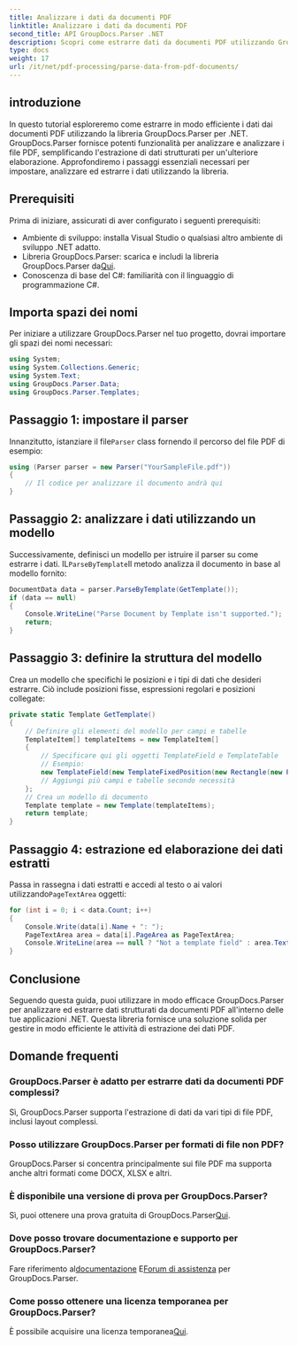 ```yaml
---
title: Analizzare i dati da documenti PDF
linktitle: Analizzare i dati da documenti PDF
second_title: API GroupDocs.Parser .NET
description: Scopri come estrarre dati da documenti PDF utilizzando GroupDocs.Parser per .NET. Segui la nostra guida passo passo per analizzare ed elaborare in modo efficiente i file PDF.
type: docs
weight: 17
url: /it/net/pdf-processing/parse-data-from-pdf-documents/
---
```

## introduzione
In questo tutorial esploreremo come estrarre in modo efficiente i dati dai documenti PDF utilizzando la libreria GroupDocs.Parser per .NET. GroupDocs.Parser fornisce potenti funzionalità per analizzare e analizzare i file PDF, semplificando l'estrazione di dati strutturati per un'ulteriore elaborazione. Approfondiremo i passaggi essenziali necessari per impostare, analizzare ed estrarre i dati utilizzando la libreria.
## Prerequisiti
Prima di iniziare, assicurati di aver configurato i seguenti prerequisiti:
- Ambiente di sviluppo: installa Visual Studio o qualsiasi altro ambiente di sviluppo .NET adatto.
-  Libreria GroupDocs.Parser: scarica e includi la libreria GroupDocs.Parser da[Qui](https://releases.groupdocs.com/parser/net/).
- Conoscenza di base del C#: familiarità con il linguaggio di programmazione C#.

## Importa spazi dei nomi
Per iniziare a utilizzare GroupDocs.Parser nel tuo progetto, dovrai importare gli spazi dei nomi necessari:
```csharp
using System;
using System.Collections.Generic;
using System.Text;
using GroupDocs.Parser.Data;
using GroupDocs.Parser.Templates;
```
## Passaggio 1: impostare il parser
 Innanzitutto, istanziare il file`Parser` class fornendo il percorso del file PDF di esempio:
```csharp
using (Parser parser = new Parser("YourSampleFile.pdf"))
{
    // Il codice per analizzare il documento andrà qui
}
```
## Passaggio 2: analizzare i dati utilizzando un modello
 Successivamente, definisci un modello per istruire il parser su come estrarre i dati. IL`ParseByTemplate`Il metodo analizza il documento in base al modello fornito:
```csharp
DocumentData data = parser.ParseByTemplate(GetTemplate());
if (data == null)
{
    Console.WriteLine("Parse Document by Template isn't supported.");
    return;
}
```
## Passaggio 3: definire la struttura del modello
Crea un modello che specifichi le posizioni e i tipi di dati che desideri estrarre. Ciò include posizioni fisse, espressioni regolari e posizioni collegate:
```csharp
private static Template GetTemplate()
{
    // Definire gli elementi del modello per campi e tabelle
    TemplateItem[] templateItems = new TemplateItem[]
    {
        // Specificare qui gli oggetti TemplateField e TemplateTable
        // Esempio:
        new TemplateField(new TemplateFixedPosition(new Rectangle(new Point(35, 135), new Size(100, 10))), "FromCompany"),
        // Aggiungi più campi e tabelle secondo necessità
    };
    // Crea un modello di documento
    Template template = new Template(templateItems);
    return template;
}
```
## Passaggio 4: estrazione ed elaborazione dei dati estratti
 Passa in rassegna i dati estratti e accedi al testo o ai valori utilizzando`PageTextArea` oggetti:
```csharp
for (int i = 0; i < data.Count; i++)
{
    Console.Write(data[i].Name + ": ");
    PageTextArea area = data[i].PageArea as PageTextArea;
    Console.WriteLine(area == null ? "Not a template field" : area.Text);
}
```

## Conclusione
Seguendo questa guida, puoi utilizzare in modo efficace GroupDocs.Parser per analizzare ed estrarre dati strutturati da documenti PDF all'interno delle tue applicazioni .NET. Questa libreria fornisce una soluzione solida per gestire in modo efficiente le attività di estrazione dei dati PDF.
## Domande frequenti
### GroupDocs.Parser è adatto per estrarre dati da documenti PDF complessi?
Sì, GroupDocs.Parser supporta l'estrazione di dati da vari tipi di file PDF, inclusi layout complessi.
### Posso utilizzare GroupDocs.Parser per formati di file non PDF?
GroupDocs.Parser si concentra principalmente sui file PDF ma supporta anche altri formati come DOCX, XLSX e altri.
### È disponibile una versione di prova per GroupDocs.Parser?
 Sì, puoi ottenere una prova gratuita di GroupDocs.Parser[Qui](https://releases.groupdocs.com/).
### Dove posso trovare documentazione e supporto per GroupDocs.Parser?
 Fare riferimento al[documentazione](https://reference.groupdocs.com/parser/net/) E[Forum di assistenza](https://forum.groupdocs.com/c/parser/17) per GroupDocs.Parser.
### Come posso ottenere una licenza temporanea per GroupDocs.Parser?
 È possibile acquisire una licenza temporanea[Qui](https://purchase.groupdocs.com/temporary-license/).